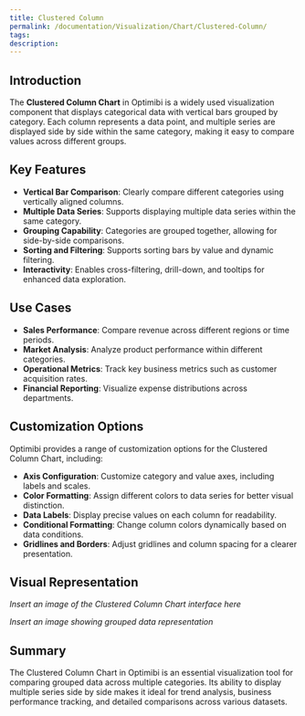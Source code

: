 ```yaml
---
title: Clustered Column
permalink: /documentation/Visualization/Chart/Clustered-Column/
tags:
description: 
---
```


## Introduction  

The **Clustered Column Chart** in Optimibi is a widely used visualization component that displays categorical data with vertical bars grouped by category. Each column represents a data point, and multiple series are displayed side by side within the same category, making it easy to compare values across different groups.  

## Key Features  

- **Vertical Bar Comparison**: Clearly compare different categories using vertically aligned columns.  
- **Multiple Data Series**: Supports displaying multiple data series within the same category.  
- **Grouping Capability**: Categories are grouped together, allowing for side-by-side comparisons.  
- **Sorting and Filtering**: Supports sorting bars by value and dynamic filtering.  
- **Interactivity**: Enables cross-filtering, drill-down, and tooltips for enhanced data exploration.  

## Use Cases  

- **Sales Performance**: Compare revenue across different regions or time periods.  
- **Market Analysis**: Analyze product performance within different categories.  
- **Operational Metrics**: Track key business metrics such as customer acquisition rates.  
- **Financial Reporting**: Visualize expense distributions across departments.  

## Customization Options  

Optimibi provides a range of customization options for the Clustered Column Chart, including:  

- **Axis Configuration**: Customize category and value axes, including labels and scales.  
- **Color Formatting**: Assign different colors to data series for better visual distinction.  
- **Data Labels**: Display precise values on each column for readability.  
- **Conditional Formatting**: Change column colors dynamically based on data conditions.  
- **Gridlines and Borders**: Adjust gridlines and column spacing for a clearer presentation.  

## Visual Representation  

*Insert an image of the Clustered Column Chart interface here*  



*Insert an image showing grouped data representation*  



## Summary  

The Clustered Column Chart in Optimibi is an essential visualization tool for comparing grouped data across multiple categories. Its ability to display multiple series side by side makes it ideal for trend analysis, business performance tracking, and detailed comparisons across various datasets.  
